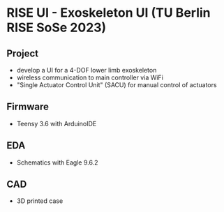 # RISE UI - Exoskeleton UI (TU Berlin RISE SoSe 2023)

## Project
* develop a UI for a 4-DOF lower limb exoskeleton
* wireless communication to main controller via WiFi
* "Single Actuator Control Unit" (SACU) for manual control of actuators



## Firmware 
* Teensy 3.6 with ArduinoIDE

## EDA
* Schematics with Eagle 9.6.2

## CAD 
* 3D printed case
